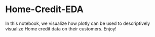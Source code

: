# Home-Credit-EDA
In this notebook, we visualize how plotly can be used to descriptively visualize Home credit data on their customers. Enjoy!
